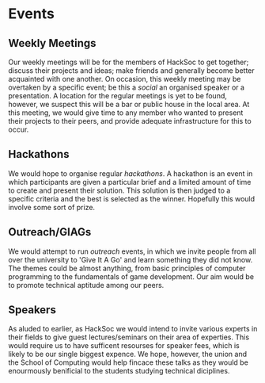 # Events

## Weekly Meetings
Our weekly meetings will be for the members of HackSoc to get together; discuss their projects and ideas; make friends and generally become better acquainted with one another.
On occasion, this weekly meeting may be overtaken by a specific event; be this a _social_ an organised speaker or a presentation.
A location for the regular meetings is yet to be found, however, we suspect this will be a bar or public house in the local area.
At this meeting, we would give time to any member who wanted to present their projects to their peers, and provide adequate infrastructure for this to occur.

## Hackathons
We would hope to organise regular _hackathons_.
A hackathon is an event in which participants are given a particular brief and a limited amount of time to create and present their solution.
This solution is then judged to a specific criteria and the best is selected as the winner.
Hopefully this would involve some sort of prize.

## Outreach/GIAGs
We would attempt to run _outreach_ events, in which we invite people from all over the university to 'Give It A Go' and learn something they did not know.
The themes could be almost anything, from basic principles of computer programming to the fundamentals of game development.
Our aim would be to promote technical aptitude among our peers.

## Speakers
As aluded to earlier, as HackSoc we would intend to invite various experts in their fields to give guest lectures/seminars on their area of experties.
This would require us to have sufficent resourses for speaker fees, which is likely to be our single biggest expence.
We hope, however, the union and the School of Computing would help fincace these talks as they would be enourmously benificial to the students studying technical diciplines.
